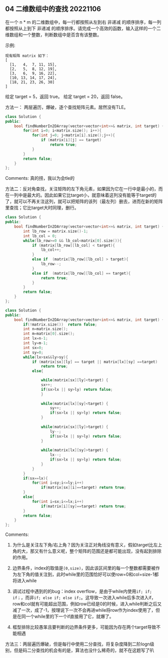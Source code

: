 ## 04 二维数组中的查找 20221106
在一个 n * m 的二维数组中，每一行都按照从左到右 非递减 的顺序排序，每一列都按照从上到下 非递减 的顺序排序。请完成一个高效的函数，输入这样的一个二维数组和一个整数，判断数组中是否含有该整数。

示例:
    
    现有矩阵 matrix 如下：
    [
      [1,   4,  7, 11, 15],
      [2,   5,  8, 12, 19],
      [3,   6,  9, 16, 22],
      [10, 13, 14, 17, 24],
      [18, 21, 23, 26, 30]
    ]
给定 target = 5，返回 true。
给定 target = 20，返回 false。
    
方法一： 两层遍历，爆破，逐个查找矩阵元素。居然没有TLE。
```c++
class Solution {
public:
    bool findNumberIn2DArray(vector<vector<int>>& matrix, int target) {
        for(int i=0; i<matrix.size(); i++){
            for(int j=0; j<matrix[i].size();j++){
                if (matrix[i][j] == target)
                    return true;
            }
        }
        return false;
    }
};
```
Comments: 真的捞，我以为会tle的
    
方法二：反对角查找，关注矩阵的左下角元素，如果因为它在一行中是最小的，而在一列中是最大的。因此如果它比target小，就意味着这列没有能等于target的了，就可以不再关注这列，就可以把矩阵的该列（最左列）删去，进而在新的矩阵里查找；它比target大时同理，删行。
```c++
class Solution {
public:
    bool findNumberIn2DArray(vector<vector<int>>& matrix, int target) {
        int lb_row = matrix.size()-1;
        int lb_col = 0;
        while(lb_row>=0 && lb_col<matrix[0].size()){
            if (matrix[lb_row][lb_col] < target){
                lb_col++;
            }
            else if  (matrix[lb_row][lb_col] > target){
                lb_row--;
            }
            else if  (matrix[lb_row][lb_col] == target){
                return true;
            }
        }
        return false;
    }
};
```

```c++
class Solution {
public:
    bool findNumberIn2DArray(vector<vector<int>>& matrix, int target) {
        if(!matrix.size())  return false;
        int n=matrix.size();
        int m=matrix[0].size();
        int lx=n-1;
        int ly=m-1;
        int sx=0;
        int sy=0;
        while(lx>sx&&ly>sy){
            if (matrix[sx][ly] == target || matrix[lx][sy] ==target)
                return true;
            else{

                while(matrix[sx][ly]<target) {
                sx++;
                if(sx>lx || sy>ly) return false;
                }
                
                while(matrix[lx][sy]<target) {
                    sy++; 
                    if(sx>lx || sy>ly) return false;
                }
                
                while(matrix[sx][ly]>target) {
                    ly--; 
                    if(sx>lx || sy>ly) return false;
                }
                
                while(matrix[lx][sy]>target) {
                    lx--;
                    if(sx>lx || sy>ly) return false;
                }
            }
        }
        if(sx==lx){
            for(int i=sy;i<=ly;i++)
                if(matrix[sx][i]==target) return true;
        } 
        else{
            for(int i=sx;i<=lx;i++)
                if(matrix[i][sy]==target) return true;
        }
        return false;
    }
};

```

Comments:
1. 为什么是关注左下角/右上角？因为关注正对角线没有意义，假如target比左上角的大，那又有什么意义呢，整个矩阵的范围还是都可能出现，没有起到排除的作用。
    
2. 边界条件，index的取值是```[0,size)```，因此该区间里的每一个整数都需要被作为左下角的值关注到，此时while里的范围恰好可以使row=0和col=size-1都将进入while

3. 调试过程中遇到的的bug：index overflow，是由于while内使用```if; if; if；```，而非```if; else if; else if;```。这导致一次进入while后多次进入if，row和col就有可能超出范围，例如row已经是0的时候，进入while判断之后又减了一次，成了-1，按理说下一次不会再进while将row作为index使用了，但是在同一个while里的下一个if直接用了它，就爆了。

4. 框型排除比较愚笨且要判断的边界条件更多，可能因为存在两个target导致不能相遇

方法三：两层遍历爆破，但是每行中使用二分查找，将复杂度降到二阶logn级别，但是码二分查找的机会有的是，算法也没什么稀奇的，就不在这题写了叭